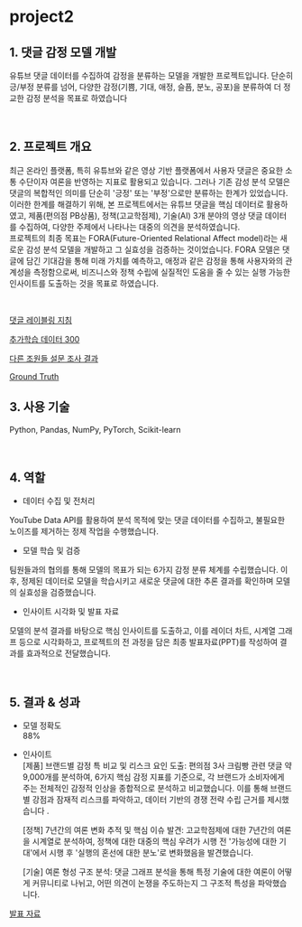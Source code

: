 # project2


## 1. 댓글 감정 모델 개발  


유튜브 댓글 데이터를 수집하여 감정을 분류하는 모델을 개발한 프로젝트입니다.
단순히 긍/부정 분류를 넘어, 다양한 감정(기쁨, 기대, 애정, 슬픔, 분노, 공포)을 분류하여 더 정교한 감정 분석을 목표로 하였습니다

<br>

## 2. 프로젝트 개요

최근 온라인 플랫폼, 특히 유튜브와 같은 영상 기반 플랫폼에서 사용자 댓글은 중요한 소통 수단이자 여론을 반영하는 지표로 활용되고 있습니다. 그러나 기존 감성 분석 모델은 댓글의 복합적인 의미를 단순히 '긍정' 또는 '부정'으로만 분류하는 한계가 있었습니다. 
이러한 한계를 해결하기 위해, 본 프로젝트에서는 유튜브 댓글을 핵심 데이터로 활용하였고, 제품(편의점 PB상품), 정책(고교학점제), 기술(AI) 3개 분야의 영상 댓글 데이터를 수집하여, 다양한 주제에서 나타나는 대중의 의견을 분석하였습니다.  
프로젝트의 최종 목표는 FORA(Future-Oriented Relational Affect model)라는 새로운 감성 분석 모델을 개발하고 그 실효성을 검증하는 것이었습니다. FORA 모델은 댓글에 담긴 기대감을 통해 미래 가치를 예측하고, 애정과 같은 감정을 통해 사용자와의 관계성을 측정함으로써, 비즈니스와 정책 수립에 실질적인 도움을 줄 수 있는 실행 가능한 인사이트를 도출하는 것을 목표로 하였습니다.

<br>

[댓글 레이블링 지침](https://docs.google.com/spreadsheets/d/1xlZrJ23rKn06P2ixTw3bmeqQuYafdGcx/edit?usp=drive_link&ouid=116413280130938266406&rtpof=true&sd=true) <br>

[추가학습 데이터 300](https://drive.google.com/drive/folders/1DNIRDjtO6cUR180ovZMjauP22MMiu50H) <br>

[다른 조원들 설문 조사 결과](https://docs.google.com/spreadsheets/d/1zeiw7QfgHnu56ry7TomvT-1BYlWXpuuHFBVjeuvrCuc/edit?usp=drive_link) <br>

[Ground Truth](https://drive.google.com/file/d/16maHwAYzigGM_sB6r2KHDJNLeRiCHHoJ/view?usp=drive_link) <br>


## 3. 사용 기술

Python, Pandas, NumPy, PyTorch, Scikit-learn

<br>

## 4. 역할

- 데이터 수집 및 전처리

YouTube Data API를 활용하여 분석 목적에 맞는 댓글 데이터를 수집하고, 불필요한 노이즈를 제거하는 정제 작업을 수행했습니다.

- 모델 학습 및 검증

팀원들과의 협의를 통해 모델의 목표가 되는 6가지 감정 분류 체계를 수립했습니다. 이후, 정제된 데이터로 모델을 학습시키고 새로운 댓글에 대한 추론 결과를 확인하며 모델의 실효성을 검증했습니다.

- 인사이트 시각화 및 발표 자료

모델의 분석 결과를 바탕으로 핵심 인사이트를 도출하고, 이를 레이더 차트, 시계열 그래프 등으로 시각화하고, 프로젝트의 전 과정을 담은 최종 발표자료(PPT)를 작성하여 결과를 효과적으로 전달했습니다.

<br>

## 5. 결과 & 성과

- 모델 정확도<br>
  88%
- 인사이트 <br>
  [제품] 브랜드별 감정 특 비교 및 리스크 요인 도출: 편의점 3사 크림빵 관련 댓글 약 9,000개를 분석하여, 6가지 핵심 감정 지표를 기준으로, 각 브랜드가 소비자에게 주는 전체적인 감정적 인상을 종합적으로 분석하고 비교했습니다. 이를 통해 브랜드별 강점과 잠재적 리스크를 파악하고, 데이터 기반의 경쟁 전략 수립 근거를 제시했습니다 .<br>

  [정책] 7년간의 여론 변화 추적 및 핵심 이슈 발견: 고교학점제에 대한 7년간의 여론을 시계열로 분석하여, 정책에 대한 대중의 핵심 우려가 시행 전 '가능성에 대한 기대'에서 시행 후 '실행의 혼선에 대한 분노'로 변화했음을 발견했습니다.<br>

  [기술] 여론 형성 구조 분석: 댓글 그래프 분석을 통해 특정 기술에 대한 여론이 어떻게 커뮤니티로 나뉘고, 어떤 의견이 논쟁을 주도하는지 그 구조적 특성을 파악했습니다.<br>


[발표 자료](https://docs.google.com/presentation/d/1yRYz8jSv_VwHJIk6l3nCtfO1VoO1Jxt4/edit?usp=sharing&ouid=116413280130938266406&rtpof=true&sd=true)
